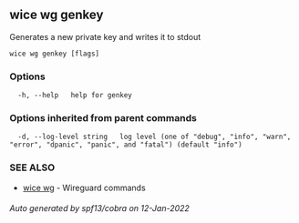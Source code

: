 ## wice wg genkey

Generates a new private key and writes it to stdout

```
wice wg genkey [flags]
```

### Options

```
  -h, --help   help for genkey
```

### Options inherited from parent commands

```
  -d, --log-level string   log level (one of "debug", "info", "warn", "error", "dpanic", "panic", and "fatal") (default "info")
```

### SEE ALSO

* [wice wg](wice_wg.md)	 - Wireguard commands

###### Auto generated by spf13/cobra on 12-Jan-2022
